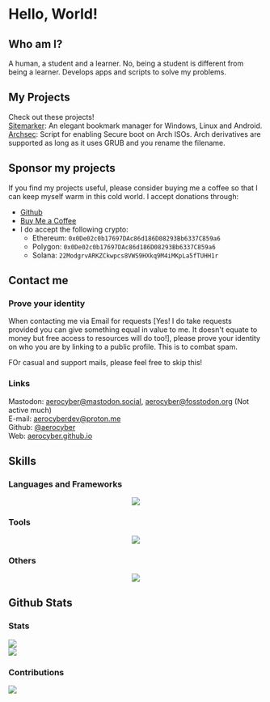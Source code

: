 # Hello, World!

## Who am I?

A human, a student and a learner. No, being a student is different from being a learner. Develops apps and scripts to solve my problems.

## My Projects

Check out these projects! <br/>
[Sitemarker](https://github.com/aerocyber/sitemarker): An elegant bookmark manager for Windows, Linux and Android. <br/>
[Archsec](https://github.com/aerocyber/ArchSec): Script for enabling Secure boot on Arch ISOs. Arch derivatives are supported as long as it uses GRUB and you rename the filename.

## Sponsor my projects

If you find my projects useful, please consider buying me a coffee so that I can keep myself warm in this cold world. I accept donations through:

- [Github](https://github.com/sponsors/aerocyber)
- [Buy Me a Coffee](https://buymeacoffee.com/aerocyber)
-  I do accept the following crypto:
	- Ethereum: `0x0De02c0b17697DAc86d186D08293Bb6337C859a6`
 	- Polygon:  `0x0De02c0b17697DAc86d186D08293Bb6337C859a6`
  	- Solana:  `22ModgrvARKZCkwpcs8VWS9HXkq9M4iMKpLa5fTUHH1r`

## Contact me

### Prove your identity
When contacting me via Email for requests [Yes! I do take requests provided you can give something equal in value to me. It doesn't equate to money but free access to resources will do too!], please prove your identity on who you are by linking to a public profile. This is to combat spam.

FOr casual and support mails, please feel free to skip this!

### Links
Mastodon: [aerocyber@mastodon.social](https://mastodon.social/@aerocyber@mastodon.social), [aerocyber@fosstodon.org](https://mastodon.social/@aerocyber@fosstodon.org) (Not active much) <br/>
E-mail: [aerocyberdev@proton.me](mailto:aerocyberdev@proton.me) <br/>
Github: [@aerocyber](https://github.com/aerocyber) <br/>
Web: [aerocyber.github.io](https://aerocyber.github.io) <br/>


## Skills

### Languages and Frameworks
<div align="center">
	<img src="https://go-skill-icons.vercel.app/api/icons?i=js,html,css,py,dart,flutter,c,java,lua,md,ts,bash,flask,react,bulma,gtk,kotlin,latex"/>
</div>

### Tools
<div align="center">
	<img src="https://go-skill-icons.vercel.app/api/icons?i=git,docker,firebase,mysql,sqlite,androidstudio,nodejs,npm,qt,github,githubactions,gitlab,anaconda"/>
</div>

### Others
<div align="center">
	<img src="https://go-skill-icons.vercel.app/api/icons?i=inkscape,arch,kali,kde,linux,ubuntu,windows"/>
	<br/>
</div>

## Github Stats

### Stats

[![](https://github-readme-stats.vercel.app/api?username=aerocyber&theme=radical&hide_border=false&include_all_commits=true&count_private=true)](#Stats)<br/>
[![](https://github-readme-stats.vercel.app/api/top-langs/?username=aerocyber&theme=radical&hide_border=false&include_all_commits=true&count_private=true&layout=compact)](#Stats)<br/>

### Contributions

[![](https://github-contributor-stats.vercel.app/api?username=aerocyber&limit=5&theme=monokai&combine_all_yearly_contributions=true)](#Contributions)

<!--
Testing code below
-->
<script src="./script.js">
</script>
